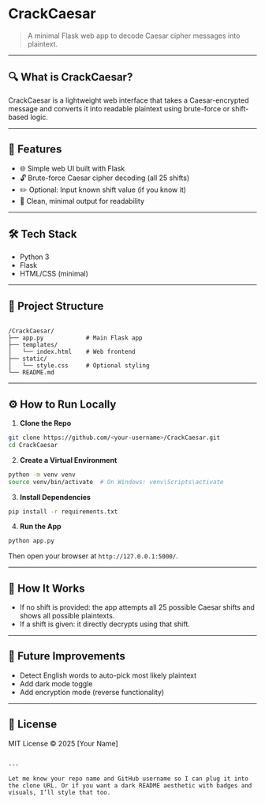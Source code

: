 # CrackCaesar

> A minimal Flask web app to decode Caesar cipher messages into plaintext.

---

## 🔍 What is CrackCaesar?

CrackCaesar is a lightweight web interface that takes a Caesar-encrypted message and converts it into readable plaintext using brute-force or shift-based logic.

---

## 🚀 Features

- 🌐 Simple web UI built with Flask
- 🔓 Brute-force Caesar cipher decoding (all 25 shifts)
- ✏️ Optional: Input known shift value (if you know it)
- 📜 Clean, minimal output for readability

---

## 🛠️ Tech Stack

- Python 3
- Flask
- HTML/CSS (minimal)

---

## 📂 Project Structure

```

/CrackCaesar/
├── app.py            # Main Flask app
├── templates/
│   └── index.html    # Web frontend
├── static/
│   └── style.css     # Optional styling
└── README.md

````

---

## ⚙️ How to Run Locally

1. **Clone the Repo**

```bash
git clone https://github.com/<your-username>/CrackCaesar.git
cd CrackCaesar
````

2. **Create a Virtual Environment**

```bash
python -m venv venv
source venv/bin/activate  # On Windows: venv\Scripts\activate
```

3. **Install Dependencies**

```bash
pip install -r requirements.txt
```

4. **Run the App**

```bash
python app.py
```

Then open your browser at `http://127.0.0.1:5000/`.

---

## 🧠 How It Works

* If no shift is provided: the app attempts all 25 possible Caesar shifts and shows all possible plaintexts.
* If a shift is given: it directly decrypts using that shift.

---

## 📝 Future Improvements

* Detect English words to auto-pick most likely plaintext
* Add dark mode toggle
* Add encryption mode (reverse functionality)

---

## 📄 License

MIT License © 2025 \[Your Name]

```

---

Let me know your repo name and GitHub username so I can plug it into the clone URL. Or if you want a dark README aesthetic with badges and visuals, I’ll style that too.
```